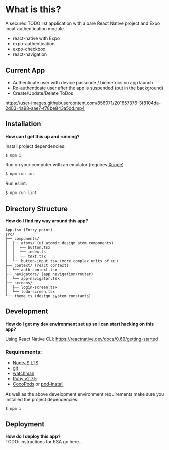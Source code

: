 # What is this?

A secured TODO list application with a bare React Native project and Expo local-authentication module.

- react-native with Expo
- expo-authentication
- expo-checkbox
- react-navigation

## Current App

- Authenticate user with device passcode / biometrics on app launch
- Re-authenticate user after the app is suspended (put in the background)
- Create/Update/Delete ToDos



https://user-images.githubusercontent.com/856071/201657376-3f8104da-2d03-4a98-aae7-f78be843a5dd.mp4



## Installation

**How can I get this up and running?**

Install project dependencies:

```bash
$ npm i
```

Run on your computer with an emulator (requires [Xcode](https://developer.apple.com/download/all/?q=Xcode))

```bash
$ npm run ios
```

Run eslint:

```bash
$ npm run lint
```

## Directory Structure

**How do I find my way around this app?**

```
App.tsx (Entry point)
src/
├── components/
│  ├── atoms/ (ui atomic design atom components)
│  │  ├── button.tsx
│  │  ├── index.ts
│  │  └── text.tsx
│  └── button-input.tsx (more complex units of ui)
├── context/ (react context)
│  └── auth-context.tsx
├── navigators/ (app navigation/router)
│  └── app-navigator.tsx
├── screens/
│  ├── login-screen.tsx
│  └── todo-screen.tsx
└── theme.ts (design system constants)
```

## Development

**How do I get my dev environment set up so I can start hacking on this app?**

Using React Native CLI: https://reactnative.dev/docs/0.69/getting-started

### Requirements:

- [NodeJS LTS](https://nodejs.org/en/)
- [git](https://git-scm.com)
- [watchman](https://facebook.github.io/watchman/docs/install#buildinstall)
- [Ruby v2.7.5](https://github.com/facebook/react-native/blob/v0.69.5/template/_ruby-version)
- [CocoPods](https://guides.cocoapods.org/using/getting-started.html) or [pod-install](https://www.npmjs.com/package/pod-install)

As well as the above development environment requirements make sure you installed the project dependencies:

```bash
$ npm i
```

## Deployment

**How do I deploy this app?**  
TODO: instructions for ESA go here...
